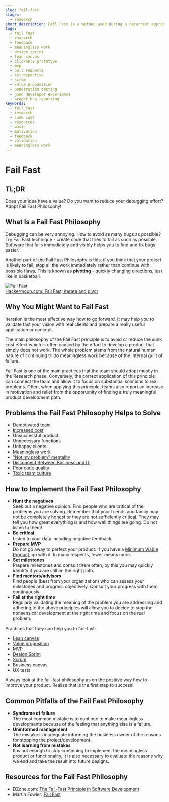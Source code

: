 ```yaml
---
slug: fail-fast
stages:
  - research
short_description: Fail Fast is a method used during a recurrent approach to determine whether an idea has a value for the client or solution. An important goal is to minimize losses when testing reveals something is not working and quickly try something else.
tags:
  - fail fast
  - research
  - feedback
  - meaningless work
  - design sprint
  - lean canvas
  - clickable prototype
  - mvp
  - pull requests
  - retrospective
  - scrum
  - value proposition
  - penetration testing
  - good developer experience
  - proper bug reporting
keywords:
  - fail fast
  - research
  - sunk cost
  - resources
  - waste
  - motivation
  - feedback
  - validation
  - meaningless work
---
```


# Fail Fast

## TL;DR

Does your idea have a value? Do you want to reduce your debugging effort? Adopt Fail Fast Philosophy!

## What Is a Fail Fast Philosophy

Debugging can be very annoying. How to avoid as many bugs as possible? Try Fail Fast technique - create code that tries to fail as soon as possible. Software that fails immediately and visibly helps you to find and fix bugs easier.

Another part of the Fail Fast Philosophy is this: if you think that your project is likely to fail, stop all the work immediately rather than continue with possible flaws. This is known as **pivoting** - quickly changing directions, just like in basketball.

![Fail Fast](/files/fail_fast.jpg)  
[Hackermoon.com: Fail Fast, iterate and pivot](https://hackernoon.com/fail-fast-iterate-and-pivot-8d00d6c00836)

## Why You Might Want to Fail Fast

Iteration is the most effective way how to go forward. It may help you to validate fast your vision with real clients and prepare a really useful application or concept.

The main philosophy of the Fail Fast principle is to avoid or reduce the sunk cost effect which is often caused by the effort to develop a product that simply does not work.
The whole problem stems from the natural human nature of continuing to do meaningless work because of the internal guilt of failure.

Fail Fast is one of the main practices that the team should adopt mostly in the Research phase. Conversely, the correct application of this principle can connect the team and allow it to focus on substantial solutions to real problems. Often, when applying this principle, teams also report an increase in motivation and relief from the opportunity of finding a truly meaningful product development path.

## Problems the Fail Fast Philosophy Helps to Solve

- [Demotivated team](/problems/demotivated-team)
- [Increased cost](/problems/increased-cost)
- Unsuccessful product
- Unnecessary functions
- Unhappy clients
- [Meaningless work](/problems/meaningless-work)
- ["Not my problem" mentality](/problems/not-my-problem-mentality)
- [Disconnect Between Business and IT](/problems/disconnect-between-business-and-it)
- [Poor code quality](/problems/poor-code-quality)
- [Toxic team culture](/problems/toxic-team-culture)

## How to Implement the Fail Fast Philosophy

- **Hunt the negatives**  
  Seek out a negative opinion. Find people who are critical of the problems you are solving. Remember that your friends and family may not be completely honest or they are not sufficiently critical. They may tell you how great everything is and how well things are going. Do not listen to them!
- **Be critical**  
  Listen to your data including negative feedback.
- **Prepare MVP**  
  Do not go away to perfect your product. If you have a [Minimum Viable Product](/practices/minimum-viable-product), go with it. In many respects, fewer means more.
- **Set milestones**  
  Prepare milestones and consult them often, by this you may quickly identify if you are still on the right path.
- **Find mentors/advisors**  
  Find people (best from your organization) who can assess your milestones and progress objectively. Consult your progress with them continuously.
- **Fail at the right time**  
  Regularly validating the meaning of the problem you are addressing and adhering to the above principles will allow you to decide to stop the nonsensical development at the right time and focus on the real problem.

Practices that they can help you to fail-fast:

- [Lean canvas](/practices/lean-canvas)
- [Value proposition](/practices/value-proposition)
- [MVP](/practices/minimum-viable-product)
- [Design Sprint](/practices/design-sprint)
- [Scrum](/practices/scrum)
- Business canvas
- UX tests

Always look at the fail-fast philosophy as on the positive way how to improve your product. Realize that is the first step to success!

## Common Pitfalls of the Fail Fast Philosophy

- **Syndrome of failure**  
   The most common mistake is to continue to make meaningless developments because of the feeling that anything else is a failure.
- **Uninformed management**  
   The mistake is inadequate informing the business owner of the reasons for stopping the project/development.
- **Not learning from mistakes**  
   It is not enough to stop continuing to implement the meaningless product or functionality, it is also necessary to evaluate the reasons why we end and take the result into future designs.

## Resources for the Fail Fast Philosophy

- DZone.com: [The Fail-Fast Principle in Software Development](https://dzone.com/articles/fail-fast-principle-in-software-development)
- Martin Fowler: [Fail Fast](https://www.martinfowler.com/ieeeSoftware/failFast.pdf)

